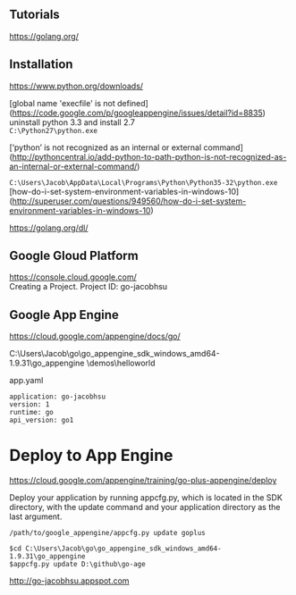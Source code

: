Tutorials
---
https://golang.org/


Installation
---
https://www.python.org/downloads/

[global name 'execfile' is not defined] (https://code.google.com/p/googleappengine/issues/detail?id=8835)
uninstall python 3.3 and install 2.7  
`C:\Python27\python.exe`  

[‘python’ is not recognized as an internal or external command] (http://pythoncentral.io/add-python-to-path-python-is-not-recognized-as-an-internal-or-external-command/)  

`C:\Users\Jacob\AppData\Local\Programs\Python\Python35-32\python.exe`
[how-do-i-set-system-environment-variables-in-windows-10] (http://superuser.com/questions/949560/how-do-i-set-system-environment-variables-in-windows-10)


https://golang.org/dl/  


Google Gloud Platform
---
https://console.cloud.google.com/  
Creating a Project. 
Project ID: go-jacobhsu  

Google App Engine
---
https://cloud.google.com/appengine/docs/go/    


C:\Users\Jacob\go\go_appengine_sdk_windows_amd64-1.9.31\go_appengine
\demos\helloworld

app.yaml
```
application: go-jacobhsu 
version: 1
runtime: go
api_version: go1
```


# Deploy to App Engine

https://cloud.google.com/appengine/training/go-plus-appengine/deploy  

Deploy your application by running appcfg.py, which is located in the SDK directory, with the update command and your application directory as the last argument.  

`/path/to/google_appengine/appcfg.py update goplus`  

`$cd C:\Users\Jacob\go\go_appengine_sdk_windows_amd64-1.9.31\go_appengine`  
`$appcfg.py update D:\github\go-age`  


http://go-jacobhsu.appspot.com
